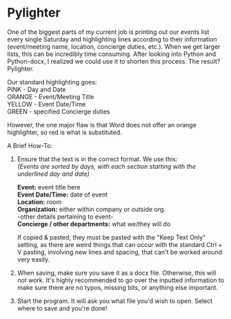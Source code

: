 # Pylighter
One of the biggest parts of my current job is printing out our events list every single Saturday and highlighting lines according to their information (event/meeting name, location, concierge duties, etc.).
When we get larger lists, this can be incredibly time consuming. After looking into Python and Python-docx, I realized we could use it to shorten this process.
The result? Pylighter. 

Our standard highlighting goes: <br />
PINK - Day and Date <br />
ORANGE - Event/Meeting Title <br />
YELLOW - Event Date/Time <br />
GREEN - specified Concierge duties <br />

However, the one major flaw is that Word does not offer an orange highlighter, so red is what is substituted.

A Brief How-To:
1. Ensure that the text is in the correct format. We use this: <br />
 *(Events are sorted by days, with each section starting with the underlined day and date)* 
  
    **Event:** event title here <br />
    **Event Date/Time:** date of event <br />
    **Location:** room <br />
    **Organization:** either within company or outside org.<br />
    -other details pertaining to event- <br />
    **Concierge / other departments:** what we/they will do <br />

    If copied & pasted, they must be pasted with the "Keep Text Only" setting, as there are
    weird things that can occur with the standard Ctrl + V pasting, involving new lines and
    spacing, that can't be worked around very easily. <br />
3. When saving, make sure you save it as a docx file. Otherwise, this will not work. It's highly recommended to go over the inputted information to make sure there are no typos, missing bits, or anything else important. <br />
4. Start the program. It will ask you what file you'd wish to open. Select where to save and you're done! <br />
